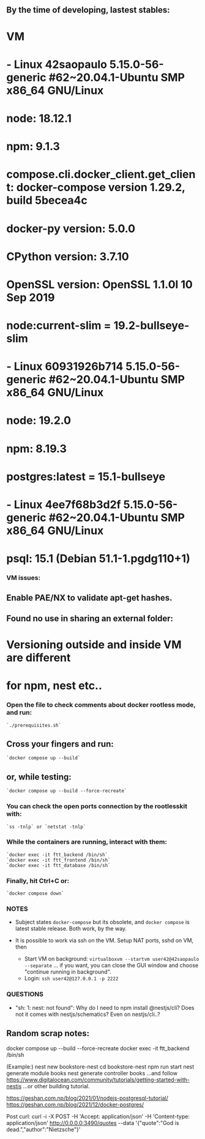 ## By the time of developing, lastest stables:
# VM
# - Linux 42saopaulo 5.15.0-56-generic #62~20.04.1-Ubuntu SMP x86_64 GNU/Linux
#   node: 18.12.1
#   npm: 9.1.3
#   compose.cli.docker_client.get_client: docker-compose version 1.29.2, build 5becea4c
#   docker-py version: 5.0.0
#   CPython version: 3.7.10
#   OpenSSL version: OpenSSL 1.1.0l  10 Sep 2019
# node:current-slim = 19.2-bullseye-slim
# - Linux 60931926b714 5.15.0-56-generic #62~20.04.1-Ubuntu SMP x86_64 GNU/Linux
#    node: 19.2.0
#    npm: 8.19.3
# postgres:latest = 15.1-bullseye
# - Linux 4ee7f68b3d2f 5.15.0-56-generic #62~20.04.1-Ubuntu SMP x86_64 GNU/Linux
#    psql: 15.1 (Debian 51.1-1.pgdg110+1)

### VM issues:
## Enable PAE/NX to validate apt-get hashes.
## Found no use in sharing an external folder:
# Versioning outside and inside VM are different
# for npm, nest etc..

### Open the file to check comments about docker rootless mode, and run:
	`./prerequisites.sh`
## Cross your fingers and run:
	`docker compose up --build`
## or, while testing:
	`docker compose up --build --force-recreate`

### You can check the open ports connection by the rootlesskit with:
	`ss -tnlp` or `netstat -tnlp`

### While the containers are running, interact with them:
	`docker exec -it ftt_backend /bin/sh`
	`docker exec -it ftt_frontend /bin/sh`
	`docker exec -it ftt_database /bin/sh`

### Finally, hit Ctrl+C or:
	`docker compose down`

### NOTES

- Subject states `docker-compose` but its obsolete, and `docker compose` is
  latest stable release. Both work, by the way.

- It is possible to work via ssh on the VM. Setup NAT ports, sshd on VM, then
	- Start VM on background:
		`virtualboxvm --startvm user42@42saopaulo --separate`
	...	if you want, you can close the GUI window and choose
		"continue running in background".
	- Login:
		`ssh user42@127.0.0.1 -p 2222`

### QUESTIONS

- "sh: 1: nest: not found":
Why do I need to npm install @nestjs/cli? Does not it comes with nestjs/schematics?
Even on nestjs/cli..?

## Random scrap notes:

docker compose up --build --force-recreate
docker exec -it ftt_backend /bin/sh

(Example:)
nest new bookstore-nest
cd bookstore-nest
npm run start
nest generate module books
nest generate controller books
...and follow https://www.digitalocean.com/community/tutorials/getting-started-with-nestjs
...or other building tutorial.


https://geshan.com.np/blog/2021/01/nodejs-postgresql-tutorial/
https://geshan.com.np/blog/2021/12/docker-postgres/


Post curl:
curl -i -X POST -H 'Accept: application/json' -H 'Content-type: application/json' http://0.0.0.0:3490/quotes --data '{"quote":"God is dead.","author":"Nietzsche"}'
